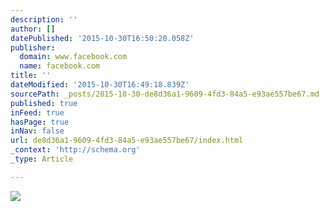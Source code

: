 ```yaml
---
description: ''
author: []
datePublished: '2015-10-30T16:50:20.058Z'
publisher:
  domain: www.facebook.com
  name: facebook.com
title: ''
dateModified: '2015-10-30T16:49:18.839Z'
sourcePath: _posts/2015-10-30-de8d36a1-9609-4fd3-84a5-e93ae557be67.md
published: true
inFeed: true
hasPage: true
inNav: false
url: de8d36a1-9609-4fd3-84a5-e93ae557be67/index.html
_context: 'http://schema.org'
_type: Article

---
```

![](https://scontent-ord1-1.xx.fbcdn.net/hphotos-frc3/v/t1.0-9/180715_10150420573235265_202845_n.jpg?oh=7795d520174406054b80e833951ba9e7&oe=56B12DB4)